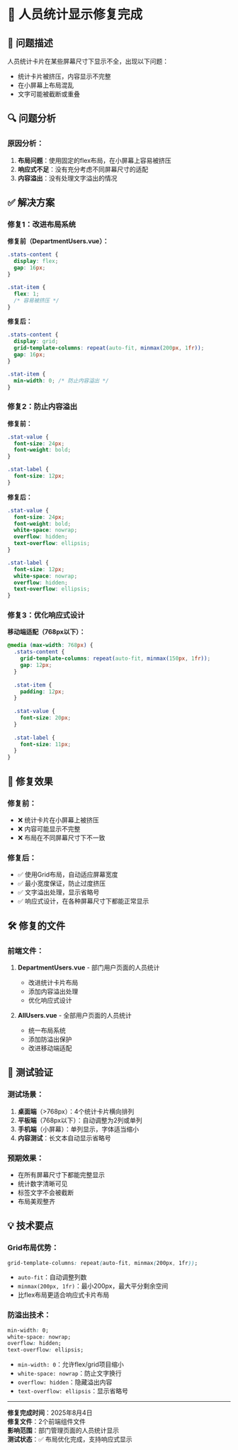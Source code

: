 # 🔧 人员统计显示修复完成

## 🚨 问题描述

人员统计卡片在某些屏幕尺寸下显示不全，出现以下问题：
- 统计卡片被挤压，内容显示不完整
- 在小屏幕上布局混乱
- 文字可能被截断或重叠

## 🔍 问题分析

### 原因分析：
1. **布局问题**：使用固定的flex布局，在小屏幕上容易被挤压
2. **响应式不足**：没有充分考虑不同屏幕尺寸的适配
3. **内容溢出**：没有处理文字溢出的情况

## ✅ 解决方案

### 修复1：改进布局系统

**修复前（DepartmentUsers.vue）：**
```css
.stats-content {
  display: flex;
  gap: 16px;
}

.stat-item {
  flex: 1;
  /* 容易被挤压 */
}
```

**修复后：**
```css
.stats-content {
  display: grid;
  grid-template-columns: repeat(auto-fit, minmax(200px, 1fr));
  gap: 16px;
}

.stat-item {
  min-width: 0; /* 防止内容溢出 */
}
```

### 修复2：防止内容溢出

**修复前：**
```css
.stat-value {
  font-size: 24px;
  font-weight: bold;
}

.stat-label {
  font-size: 12px;
}
```

**修复后：**
```css
.stat-value {
  font-size: 24px;
  font-weight: bold;
  white-space: nowrap;
  overflow: hidden;
  text-overflow: ellipsis;
}

.stat-label {
  font-size: 12px;
  white-space: nowrap;
  overflow: hidden;
  text-overflow: ellipsis;
}
```

### 修复3：优化响应式设计

**移动端适配（768px以下）：**
```css
@media (max-width: 768px) {
  .stats-content {
    grid-template-columns: repeat(auto-fit, minmax(150px, 1fr));
    gap: 12px;
  }
  
  .stat-item {
    padding: 12px;
  }
  
  .stat-value {
    font-size: 20px;
  }
  
  .stat-label {
    font-size: 11px;
  }
}
```

## 🎯 修复效果

### 修复前：
- ❌ 统计卡片在小屏幕上被挤压
- ❌ 内容可能显示不完整
- ❌ 布局在不同屏幕尺寸下不一致

### 修复后：
- ✅ 使用Grid布局，自动适应屏幕宽度
- ✅ 最小宽度保证，防止过度挤压
- ✅ 文字溢出处理，显示省略号
- ✅ 响应式设计，在各种屏幕尺寸下都能正常显示

## 🛠️ 修复的文件

### 前端文件：
1. **DepartmentUsers.vue** - 部门用户页面的人员统计
   - 改进统计卡片布局
   - 添加内容溢出处理
   - 优化响应式设计

2. **AllUsers.vue** - 全部用户页面的人员统计
   - 统一布局系统
   - 添加防溢出保护
   - 改进移动端适配

## 🧪 测试验证

### 测试场景：
1. **桌面端**（>768px）：4个统计卡片横向排列
2. **平板端**（768px以下）：自动调整为2列或单列
3. **手机端**（小屏幕）：单列显示，字体适当缩小
4. **内容测试**：长文本自动显示省略号

### 预期效果：
- 在所有屏幕尺寸下都能完整显示
- 统计数字清晰可见
- 标签文字不会被截断
- 布局美观整齐

## 💡 技术要点

### Grid布局优势：
```css
grid-template-columns: repeat(auto-fit, minmax(200px, 1fr));
```
- `auto-fit`：自动调整列数
- `minmax(200px, 1fr)`：最小200px，最大平分剩余空间
- 比flex布局更适合响应式卡片布局

### 防溢出技术：
```css
min-width: 0;
white-space: nowrap;
overflow: hidden;
text-overflow: ellipsis;
```
- `min-width: 0`：允许flex/grid项目缩小
- `white-space: nowrap`：防止文字换行
- `overflow: hidden`：隐藏溢出内容
- `text-overflow: ellipsis`：显示省略号

---
**修复完成时间**：2025年8月4日  
**修复文件**：2个前端组件文件  
**影响范围**：部门管理页面的人员统计显示  
**测试状态**：✅ 布局优化完成，支持响应式显示
